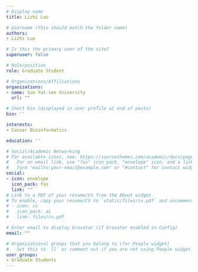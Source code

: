 ```yaml
---
# Display name
title: Lizhi Luo

# Username (this should match the folder name)
authors:
- Lizhi Luo

# Is this the primary user of the site?
superuser: false

# Role/position
role: Graduate Student

# Organizations/Affiliations
organizations:
- name: Sun Yat-sen University
  url: ""

# Short bio (displayed in user profile at end of posts)
bio: ''

interests:
- Cancer Bioinformatics

education: ''

# Social/Academic Networking
# For available icons, see: https://sourcethemes.com/academic/docs/page-builder/#icons
#   For an email link, use "fas" icon pack, "envelope" icon, and a link in the
#   form "mailto:your-email@example.com" or "#contact" for contact widget.
social:
- icon: envelope
  icon_pack: fas
  link: ""
# Link to a PDF of your resume/CV from the About widget.
# To enable, copy your resume/CV to `static/files/cv.pdf` and uncomment the lines below.
# - icon: cv
#   icon_pack: ai
#   link: files/cv.pdf

# Enter email to display Gravatar (if Gravatar enabled in Config)
email: ""

# Organizational groups that you belong to (for People widget)
#   Set this to `[]` or comment out if you are not using People widget.
user_groups:
- Graduate Students
---
```



